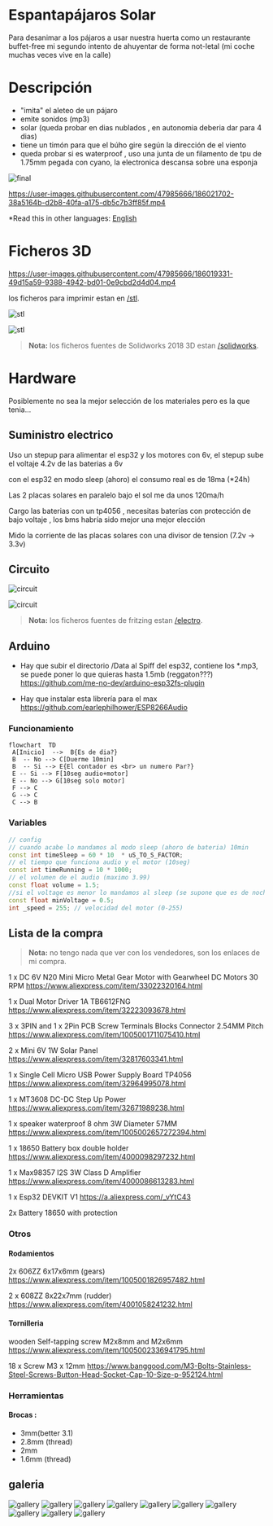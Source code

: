 
# Espantapájaros Solar

Para desanimar a los pájaros a usar nuestra huerta como un restaurante buffet-free
mi segundo intento de ahuyentar de forma not-letal (mi coche muchas veces vive en la calle)

# Descripción 

- "imita" el aleteo de un pájaro
- emite sonidos (mp3)
- solar (queda probar en dias nublados , en autonomia deberia dar para 4 dias)
- tiene un timón para que el búho gire según la dirección de el viento
- queda probar si es waterproof , uso una junta de un filamento de tpu de 1.75mm pegada con cyano, la electronica descansa sobre una esponja

![final](doc/IMG_20220813_203412_edit_273849677569671.jpg)

https://user-images.githubusercontent.com/47985666/186021702-38a5164b-d2b8-40fa-a175-db5c7b3ff85f.mp4

*Read this in other languages: [English](README.en.md)

# Ficheros 3D

https://user-images.githubusercontent.com/47985666/186019331-49d15a59-9388-4942-bd01-0e9cbd2d4d04.mp4


los ficheros para imprimir estan en [/stl](/stl).

![stl](doc/bird-exp1.jpg)

![stl](doc/body-exp.jpg)



> **Nota:** los ficheros fuentes de Solidworks 2018 3D estan [/solidworks](/solidworks).

# Hardware

Posiblemente no sea la mejor selección de los materiales pero es la que tenia...

## Suministro electrico

Uso un stepup para alimentar el esp32 y los motores con 6v, el stepup sube el voltaje 4.2v de las baterias a 6v

con el esp32 en modo sleep (ahoro) el consumo real es de 18ma (*24h)

Las 2 placas solares en paralelo bajo el sol me da unos 120ma/h 

Cargo las baterias con un tp4056 , 
necesitas baterías con protección de bajo voltaje , los bms habría sido mejor una mejor elección

Mido la corriente de las placas solares con una divisor de tension (7.2v -> 3.3v)

## Circuito 

![circuit](doc/bird1_bb.jpg)

![circuit](doc/bird1_pcb.jpg)

> **Nota:** los ficheros fuentes de fritzing estan [/electro](/electro).

## Arduino

- Hay que subir el directorio /Data al Spiff del esp32, contiene los *.mp3, se puede poner lo que quieras hasta 1.5mb (reggaton???)
https://github.com/me-no-dev/arduino-esp32fs-plugin

- Hay que instalar esta librería para el max
https://github.com/earlephilhower/ESP8266Audio


### Funcionamiento

```mermaid
flowchart  TD  
 A[Inicio]  -->  B{Es de dia?}  
 B  -- No --> C[Duerme 10min]  
 B  -- Si --> E{El contador es <br> un numero Par?}
 E -- Si --> F[10seg audio+motor]
 E -- No --> G[10seg solo motor]
 F --> C
 G --> C
 C --> B
```
### Variables

```c++
// config
// cuando acabe lo mandamos al modo sleep (ahoro de bateria) 10min 
const int timeSleep = 60 * 10  * uS_TO_S_FACTOR;
// el tiempo que funciona audio y el motor (10seg) 
const int timeRunning = 10 * 1000; 
// el volumen de el audio (maximo 3.99)
const float volume = 1.5;
//si el voltage es menor lo mandamos al sleep (se supone que es de noche)
const float minVoltage = 0.5; 
int _speed = 255; // velocidad del motor (0-255)

```

## Lista de la compra

> **Nota:** no tengo nada que ver con los vendedores, son los enlaces de mi compra.

1 x DC 6V N20 Mini Micro Metal Gear Motor with Gearwheel DC Motors 30 RPM
https://www.aliexpress.com/item/33022320164.html

1 x Dual Motor Driver 1A TB6612FNG
https://www.aliexpress.com/item/32223093678.html

3 x 3PIN and 1 x 2Pin PCB Screw Terminals Blocks Connector 2.54MM Pitch 
https://www.aliexpress.com/item/1005001711075410.html

2 x Mini 6V 1W Solar Panel 
https://www.aliexpress.com/item/32817603341.html

1 x Single Cell Micro USB Power Supply Board TP4056
https://www.aliexpress.com/item/32964995078.html

1 x MT3608 DC-DC Step Up Power
https://www.aliexpress.com/item/32671989238.html

1 x speaker waterproof 8 ohm 3W Diameter 57MM
https://www.aliexpress.com/item/1005002657272394.html

1 x 18650 Battery box double holder
https://www.aliexpress.com/item/4000098297232.html

1 x Max98357 I2S 3W Class D Amplifier
https://www.aliexpress.com/item/4000086613283.html

1 x Esp32 DEVKIT V1
https://a.aliexpress.com/_vYtC43

2x Battery 18650 with protection

### Otros

#### Rodamientos
2x 606ZZ 6x17x6mm (gears)
https://www.aliexpress.com/item/1005001826957482.html

2 x 608ZZ 8x22x7mm (rudder)
https://www.aliexpress.com/item/4001058241232.html

#### Tornilleria
wooden Self-tapping screw M2x8mm and M2x6mm
https://www.aliexpress.com/item/1005002336941795.html

18 x Screw M3 x 12mm
https://www.banggood.com/M3-Bolts-Stainless-Steel-Screws-Button-Head-Socket-Cap-10-Size-p-952124.html

### Herramientas
#### Brocas :
- 3mm(better 3.1) 
- 2.8mm (thread) 
- 2mm
- 1.6mm (thread)

## galeria

![gallery](doc/cut.jpg)
![gallery](doc/IMG_20220801_111704_edit_1514933570303213.jpg)
![gallery](doc/IMG_20220809_170512_edit_60692333936571.jpg)
![gallery](doc/IMG_20220809_194153.jpg)
![gallery](doc/IMG_20220805_220231_edit_27645458176510.jpg)
![gallery](doc/pcb.png)
![gallery](doc/IMG_20220813_211106.jpg)
![gallery](doc/IMG_20220804_112254.jpg)
![gallery](doc/support%20print3d.png)
![gallery](doc/IMG_20220802_185002.jpg)

